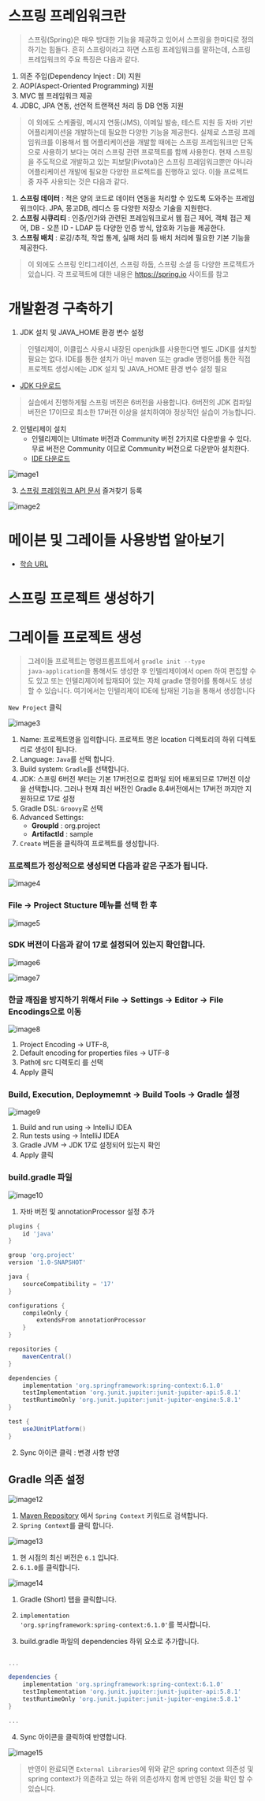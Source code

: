 # 스프링 프레임워크란

> 스프링(Spring)은 매우 방대한 기능을 제공하고 있어서 스프링을 한마디로 정의하기는 힘들다. 흔히 스프링이라고 하면 스프링 프레임워크를 말하는데, 스프링 프레임워크의 주요 특징은 다음과 같다.

1. 의존 주입(Dependency Inject : DI) 지원
2. AOP(Aspect-Oriented Programming) 지원
3. MVC 웹 프레임워크 제공
4. JDBC, JPA 연동, 선언적 트랜잭션 처리 등 DB 연동 지원

> 이 외에도 스케줄링, 메시지 연동(JMS), 이메일 발송, 테스트 지원 등 자바 기반 어플리케이션을 개발하는데 필요한 다양한 기능을 제공한다.
> 실제로 스프링 프레임워크를 이용해서 웹 어플리케이션을 개발할 때에는 스프링 프레임워크만 단독으로 사용하기 보다는 여러 스프링 관련 프로젝트를 함께 사용한다. 현재 스프링을 주도적으로 개발하고 있는 피보탈(Pivotal)은 스프링 프레임워크뿐만 아니라 어플리케이션 개발에 필요한 다양한 프로젝트를 진행하고 있다. 이들 프로젝트 중 자주 사용되는 것은 다음과 같다.

1. <b>스프링 데이터</b> : 적은 양의 코드로 데이터 연동을 처리할 수 있도록 도와주는 프레임워크이다. JPA, 몽고DB, 레디스 등 다양한 저장소 기술을 지원한다.
2. <b>스프링 시큐리티</b> : 인증/인가와 관련된 프레임워크로서 웹 접근 제어, 객체 접근 제어, DB - 오픈 ID - LDAP 등 다양한 인증 방식, 암호화 기능을 제공한다.
3. <b>스프링 배치</b> : 로깅/추적, 작업 통계, 실패 처리 등 배치 처리에 필요한 기본 기능을 제공한다.

> 이 외에도 스프링 인티그레이션, 스프링 하둡, 스프링 소셜 등 다양한 프로젝트가 있습니다. 
> 각 프로젝트에 대한 내용은 https://spring.io 사이트를 참고

# 개발환경 구축하기

1. JDK 설치 및 JAVA_HOME 환경 변수 설정

> 인텔리제이, 이클립스 사용시 내장된 openjdk를 사용한다면 별도 JDK를 설치할 필요는 없다.
> IDE를 통한 설치가 아닌 maven 또는 gradle 명령어를 통한 직접 프로젝트 생성시에는 JDK 설치 및 JAVA_HOME 환경 변수 설정 필요

- [JDK 다운로드](https://www.oracle.com/kr/java/technologies/downloads/)

> 실습에서 진행하게될 스프링 버전은 6버전을 사용합니다. 6버전의 JDK 컴파일 버전은 17이므로 최소한 17버전 이상을 설치하여야 정상적인 실습이 가능합니다. 

2. 인텔리제이 설치
    - 인텔리제이는 Ultimate 버전과 Community 버전 2가지로 다운받을 수 있다. 무료 버전은 Community 이므로 Community 버전으로 다운받아 설치한다.
    - [IDE 다운로드](https://www.jetbrains.com/ko-kr/idea/download)
   
![image1](https://raw.githubusercontent.com/yonggyo1125/lecture_spring/master/1.%20%EA%B0%9C%EB%B0%9C%ED%99%98%EA%B2%BD%EA%B5%AC%EC%B6%95/images/image1.png)

3. [스프링 프레임워크 API 문서](https://docs.spring.io/spring-framework/docs/current/javadoc-api/) 즐겨찾기 등록 

![image2](https://raw.githubusercontent.com/yonggyo1125/lecture_spring/master/1.%20%EA%B0%9C%EB%B0%9C%ED%99%98%EA%B2%BD%EA%B5%AC%EC%B6%95/images/image2.png)

# 메이븐 및 그레이들 사용방법 알아보기

- [학습 URL](https://github.com/yonggyo1125/lecture_spring/tree/master/2.%20%EB%A9%94%EC%9D%B4%EB%B8%90(Maven)%2C%20%EA%B7%B8%EB%A0%88%EC%9D%B4%EB%93%A4(Gradle)%20%EC%82%AC%EC%9A%A9%EB%B2%95)


# 스프링 프로젝트 생성하기

# 그레이들 프로젝트 생성 

> 그레이들 프로젝트는 명령프롬프트에서 <code>gradle init --type java-application</code>을 통해서도 생성한 후 인텔리제이에서 open 하여 편집할 수도 있고 또는 인텔리제이에 탑재되어 있는 자체 gradle 명령어를 통해서도 생성할 수 있습니다. 여기에서는 인텔리제이 IDE에 탑재된 기능을 통해서 생성합니다

<code>New Project</code> 클릭

![image3](https://raw.githubusercontent.com/yonggyo1125/lecture_spring/master/1.%20%EA%B0%9C%EB%B0%9C%ED%99%98%EA%B2%BD%EA%B5%AC%EC%B6%95/images/image3.png)

1. Name: 프로젝트명을 입력합니다. 프로젝트 명은 location 디렉토리의 하위 디렉토리로 생성이 됩니다. 
2. Language: <code>Java</code>를 선택 합니다.
3. Build system: <code>Gradle</code>를 선택합니다.
4. JDK: 스프링 6버전 부터는 기본 17버전으로 컴파일 되어 배포되므로 17버전 이상을 선택합니다. 그러나 현재 최신 버전인 Gradle 8.4버전에서는 17버전 까지만 지원하므로 17로 설정
5. Gradle DSL: <code>Groovy</code>로 선택
6. Advanced Settings:
   - <b>GroupId</b> : org.project
   - <b>ArtifactId</b> : sample
7. <code>Create</code> 버튼을 클릭하여 프로젝트를 생성합니다.


### 프로젝트가 정상적으로 생성되면 다음과 같은 구조가 됩니다.

![image4](https://raw.githubusercontent.com/yonggyo1125/lecture_spring/master/1.%20%EA%B0%9C%EB%B0%9C%ED%99%98%EA%B2%BD%EA%B5%AC%EC%B6%95/images/image4.png)


### File -> Project Stucture 메뉴를 선택 한 후 

![image5](https://raw.githubusercontent.com/yonggyo1125/lecture_spring/master/1.%20%EA%B0%9C%EB%B0%9C%ED%99%98%EA%B2%BD%EA%B5%AC%EC%B6%95/images/image5.png)

### SDK 버전이 다음과 같이 17로 설정되어 있는지 확인합니다.

![image6](https://raw.githubusercontent.com/yonggyo1125/lecture_spring/master/1.%20%EA%B0%9C%EB%B0%9C%ED%99%98%EA%B2%BD%EA%B5%AC%EC%B6%95/images/image6.png)

![image7](https://raw.githubusercontent.com/yonggyo1125/lecture_spring/master/1.%20%EA%B0%9C%EB%B0%9C%ED%99%98%EA%B2%BD%EA%B5%AC%EC%B6%95/images/image7.png)


### 한글 깨짐을 방지하기 위해서 File -> Settings -> Editor -> File Encodings으로 이동

![image8](https://raw.githubusercontent.com/yonggyo1125/lecture_spring/master/1.%20%EA%B0%9C%EB%B0%9C%ED%99%98%EA%B2%BD%EA%B5%AC%EC%B6%95/images/image8.png)

1. Project Encoding -> UTF-8,
2. Default encoding for properties files -> UTF-8
3. Path에 src 디렉토리 를 선택
4. Apply 클릭



### Build, Execution, Deploymemnt -> Build Tools -> Gradle 설정

![image9](https://raw.githubusercontent.com/yonggyo1125/lecture_spring/master/1.%20%EA%B0%9C%EB%B0%9C%ED%99%98%EA%B2%BD%EA%B5%AC%EC%B6%95/images/image9.png)

1. Build and run using -> IntelliJ IDEA
2. Run tests using -> IntelliJ IDEA
3. Gradle JVM -> JDK 17로 설정되어 있는지 확인
4. Apply 클릭


### build.gradle 파일

![image10](https://raw.githubusercontent.com/yonggyo1125/lecture_spring/master/1.%20%EA%B0%9C%EB%B0%9C%ED%99%98%EA%B2%BD%EA%B5%AC%EC%B6%95/images/image10.png)

1. 자바 버전 및 annotationProcessor 설정 추가

```groovy
plugins {
    id 'java'
}

group 'org.project'
version '1.0-SNAPSHOT'

java {
    sourceCompatibility = '17'
}

configurations {
    compileOnly {
        extendsFrom annotationProcessor
    }
}

repositories {
    mavenCentral()
}

dependencies {
    implementation 'org.springframework:spring-context:6.1.0'
    testImplementation 'org.junit.jupiter:junit-jupiter-api:5.8.1'
    testRuntimeOnly 'org.junit.jupiter:junit-jupiter-engine:5.8.1'
}

test {
    useJUnitPlatform()
}
```

2. Sync 아이콘 클릭 : 변경 사항 반영 


## Gradle 의존 설정 

![image12](https://raw.githubusercontent.com/yonggyo1125/lecture_spring/master/1.%20%EA%B0%9C%EB%B0%9C%ED%99%98%EA%B2%BD%EA%B5%AC%EC%B6%95/images/image12.png)

1. [Maven Repository](https://mvnrepository.com) 에서 <code>Spring Context</code> 키워드로 검색합니다.
2. <code>Spring Context</code>를 클릭 합니다.

![image13](https://raw.githubusercontent.com/yonggyo1125/lecture_spring/master/1.%20%EA%B0%9C%EB%B0%9C%ED%99%98%EA%B2%BD%EA%B5%AC%EC%B6%95/images/image13.png)

1. 현 시점의 최신 버전은 <code>6.1</code> 입니다. 
2. <code>6.1.0</code>를 클릭합니다. 

![image14](https://raw.githubusercontent.com/yonggyo1125/lecture_spring/master/1.%20%EA%B0%9C%EB%B0%9C%ED%99%98%EA%B2%BD%EA%B5%AC%EC%B6%95/images/image14.png)

1. Gradle (Short) 탭을 클릭합니다.
2. <code>implementation 'org.springframework:spring-context:6.1.0'</code>를 복사합니다.

3. build.gradle 파일의 dependencies 하위 요소로 추가합니다.

```groovy

...

dependencies {
    implementation 'org.springframework:spring-context:6.1.0'
    testImplementation 'org.junit.jupiter:junit-jupiter-api:5.8.1'
    testRuntimeOnly 'org.junit.jupiter:junit-jupiter-engine:5.8.1'
}

... 

```
4. Sync 아이콘을 클릭하여 반영합니다.


![image15](https://raw.githubusercontent.com/yonggyo1125/lecture_spring/master/1.%20%EA%B0%9C%EB%B0%9C%ED%99%98%EA%B2%BD%EA%B5%AC%EC%B6%95/images/image15.png)

> 반영이 완료되면 <code>External Libraries</code>에 위와 같은 spring context 의존성 및 spring context가 의존하고 있는 하위 의존성까지 함께 반영된 것을 확인 할 수 있습니다. 
